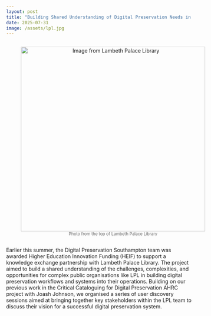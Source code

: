```yaml
---
layout: post
title: "Building Shared Understanding of Digital Preservation Needs in Lambeth Palace Library"
date: 2025-07-31
image: /assets/lpl.jpg
---
```


<figure style="display: inline-block; text-align: center;">
  <img src="/assets/lpl.png" alt="Image from Lambeth Palace Library" width="500" />
  <figcaption style="font-size: 0.8em; color: #666;">Photo from the top of Lambeth Palace Library</figcaption>
</figure>


Earlier this summer, the Digital Preservation Southampton team was awarded Higher Education Innovation Funding (HEIF) to support a knowledge exchange partnership with Lambeth Palace Library. The project aimed to build a shared understanding of the challenges, complexities, and opportunities for complex public organisations like LPL in building digital preservation workflows and systems into their operations. Building on our previous work in the Critical Cataloguing for Digital Preservation AHRC project with Joash Johnson, we organised a series of user discovery sessions aimed at bringing together key stakeholders within the LPL team to discuss their vision for a successful digital preservation system.
